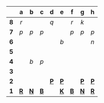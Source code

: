 |     |  a  |  b  |  c  |  d  |  e  |  f  |  g  |  h  |
|:---:|:---:|:---:|:---:|:---:|:---:|:---:|:---:|:---:|
|  **8**  |  _r_  |     |     |  _q_  |     |  _r_  |  _k_  |     |
|  **7**  |  _p_  |  _p_  |  _p_  |     |     |  _p_  |  _p_  |  _p_  |
|  **6**  |     |     |     |     |  _b_  |     |     |  _n_  |
|  **5**  |     |     |     |     |     |     |     |     |
|  **4**  |     |  _b_  |  _p_  |     |     |     |     |     |
|  **3**  |     |     |     |     |     |     |     |     |
|  **2**  |     |     |     |  [**P**](https://github.com/grim-kalman)  |  [**P**](http://localhost:8080/api/chess/select?square=e2)  |     |  [**P**](http://localhost:8080/api/chess/select?square=g2)  |  [**P**](http://localhost:8080/api/chess/select?square=h2)  |
|  **1**  |  [**R**](http://localhost:8080/api/chess/select?square=a1)  |  [**N**](http://localhost:8080/api/chess/select?square=b1)  |  [**B**](http://localhost:8080/api/chess/select?square=c1)  |     |  [**K**](http://localhost:8080/api/chess/select?square=e1)  |  [**B**](https://github.com/grim-kalman)  |  [**N**](http://localhost:8080/api/chess/select?square=g1)  |  [**R**](https://github.com/grim-kalman)  |
